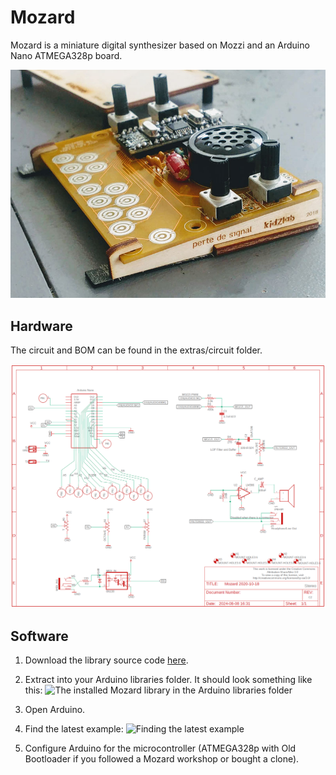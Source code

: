 # Mozard

Mozard is a miniature digital synthesizer based on Mozzi and an Arduino Nano ATMEGA328p board.

![A picture of the Mozard](mozard.jpg "Mozard Kidzlab Synth")

## Hardware

The circuit and BOM can be found in the extras/circuit folder.

![A picture of Mozard schematic](schematic.png)

## Software

1) Download the library source code [here](https://github.com/thomasfredericks/Mozard/archive/refs/heads/master.zip).

2) Extract into your Arduino libraries folder. It should look something like this:
![The installed Mozard library in the Arduino libraries folder](libraries.png)

3) Open Arduino.

4) Find the latest example:
![Finding the latest example](example.png)

5) Configure Arduino for the microcontroller (ATMEGA328p with Old Bootloader if you followed a Mozard workshop or bought a clone).



